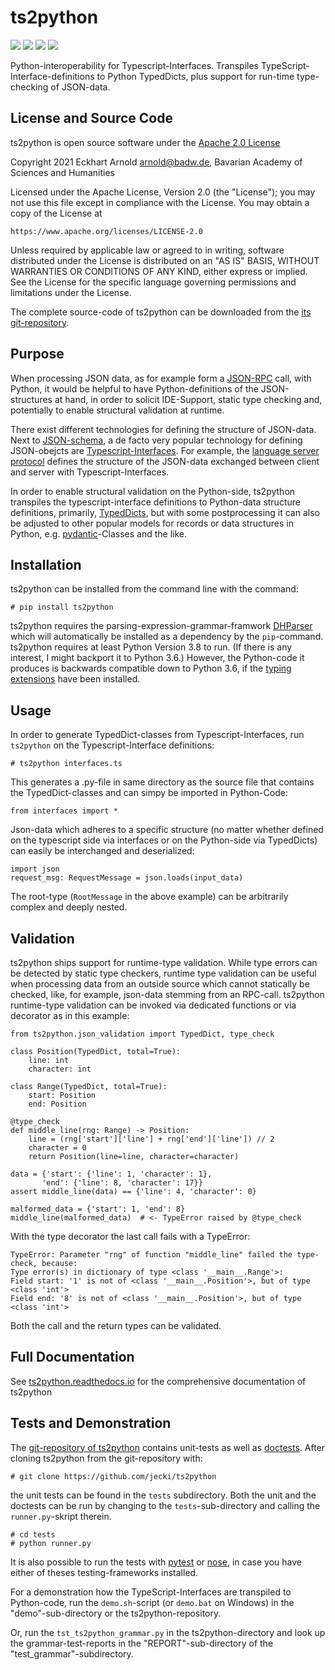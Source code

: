 # ts2python

![](https://img.shields.io/pypi/v/ts2python) 
![](https://img.shields.io/pypi/status/ts2python) 
![](https://img.shields.io/pypi/pyversions/ts2python) 
![](https://img.shields.io/pypi/l/ts2python)

Python-interoperability for Typescript-Interfaces.
Transpiles TypeScript-Interface-definitions to Python 
TypedDicts, plus support for run-time type-checking 
of JSON-data.

## License and Source Code

ts2python is open source software under the [Apache 2.0 License](https://www.apache.org/licenses/LICENSE-2.0)

Copyright 2021 Eckhart Arnold <arnold@badw.de>, Bavarian Academy of Sciences and Humanities

Licensed under the Apache License, Version 2.0 (the "License");
you may not use this file except in compliance with the License.
You may obtain a copy of the License at

    https://www.apache.org/licenses/LICENSE-2.0

Unless required by applicable law or agreed to in writing, software
distributed under the License is distributed on an "AS IS" BASIS,
WITHOUT WARRANTIES OR CONDITIONS OF ANY KIND, either express or implied.
See the License for the specific language governing permissions and
limitations under the License.

The complete source-code of ts2python can be downloaded from the [its git-repository](https://github.com/jecki/ts2python).

## Purpose

When processing JSON data, as for example form a 
[JSON-RPC](https://www.jsonrpc.org/) call, with Python, it would
be helpful to have Python-definitions of the JSON-structures at
hand, in order to solicit IDE-Support, static type checking and,
potentially to enable structural validation at runtime. 

There exist different technologies for defining the structure of
JSON-data. Next to [JSON-schema](http://json-schema.org/), a 
de facto very popular technology for defining JSON-obejcts are
[Typescript-Interfaces](https://www.typescriptlang.org/docs/handbook/2/objects.html). 
For example, the 
[language server protocol](https://microsoft.github.io/language-server-protocol/specifications/specification-current/) 
defines the structure of the JSON-data exchanged between client 
and server with Typescript-Interfaces.

In order to enable structural validation on the Python-side, 
ts2python transpiles the typescript-interface definitions
to Python-data structure definitions, primarily, 
[TypedDicts](https://www.python.org/dev/peps/pep-0589/),
but with some postprocessing it can also be adjusted to
other popular models for records or data structures in
Python, e.g.
[pydantic](https://pydantic-docs.helpmanual.io/)-Classes
and the like.

## Installation

ts2python can be installed from the command line with the command:

    # pip install ts2python

ts2python requires the parsing-expression-grammar-framwork 
[DHParser](https://gitlab.lrz.de/badw-it/DHParser)
which will automatically be installed as a dependency by 
the `pip`-command. ts2python requires at least Python Version 3.8
to run. (If there is any interest, I might backport it to Python 3.6.)
However, the Python-code it produces is backwards compatible 
down to Python 3.6, if the 
[typing extensions](https://pypi.org/project/typing-extensions/) 
have been installed.

## Usage

In order to generate TypedDict-classes from Typescript-Interfaces,
run `ts2python` on the Typescript-Interface definitions:

    # ts2python interfaces.ts

This generates a .py-file in same directory as the source
file that contains the TypedDict-classes and can simpy be 
imported in Python-Code:

    from interfaces import *

Json-data which adheres to a specific structure (no matter
whether defined on the typescript side via interfaces or
on the Python-side via TypedDicts) can easily be interchanged
and deserialized:

    import json
    request_msg: RequestMessage = json.loads(input_data)

The root-type (``RootMessage`` in the above example) can
be arbitrarily complex and deeply nested.


## Validation

ts2python ships support for runtime-type validation. While type
errors can be detected by static type checkers, runtime type 
validation can be useful when processing data from an outside
source which cannot statically be checked, like, for example,
json-data stemming from an RPC-call. ts2python runtime-type
validation can be invoked via dedicated functions or via
decorator as in this example:

    from ts2python.json_validation import TypedDict, type_check

    class Position(TypedDict, total=True):
        line: int
        character: int 

    class Range(TypedDict, total=True):
        start: Position
        end: Position

    @type_check
    def middle_line(rng: Range) -> Position:
        line = (rng['start']['line'] + rng['end']['line']) // 2
        character = 0
        return Position(line=line, character=character)

    data = {'start': {'line': 1, 'character': 1},
           'end': {'line': 8, 'character': 17}}
    assert middle_line(data) == {'line': 4, 'character': 0}

    malformed_data = {'start': 1, 'end': 8}
    middle_line(malformed_data)  # <- TypeError raised by @type_check 

With the type decorator the last call fails with a TypeError:

    TypeError: Parameter "rng" of function "middle_line" failed the type-check, because:
    Type error(s) in dictionary of type <class '__main__.Range'>:
    Field start: '1' is not of <class '__main__.Position'>, but of type <class 'int'>
    Field end: '8' is not of <class '__main__.Position'>, but of type <class 'int'>

Both the call and the return types can be validated.


## Full Documentation

See [ts2python.readthedocs.io](https://ts2python.readthedocs.io) for the comprehensive
documentation of ts2python


## Tests and Demonstration

The [git-repository of ts2python](https://github.com/jecki/ts2python) contains unit-tests 
as well as [doctests](https://docs.python.org/3/library/doctest.html).
After cloning ts2python from the git-repository with:

    # git clone https://github.com/jecki/ts2python

the unit tests can be found in the `tests` subdirectory. 
Both the unit and the doctests can be run by changing to the 
`tests`-sub-directory and calling the `runner.py`-skript therein. 

    # cd tests
    # python runner.py

It is also possible to run the tests with [pytest](https://docs.pytest.org/) 
or [nose](https://nose.readthedocs.io), in case you have
either of theses testing-frameworks installed.

For a demonstration how the TypeScript-Interfaces are transpiled
to Python-code, run the `demo.sh`-script (or `demo.bat` on Windows)
in the "demo"-sub-directory or the ts2python-repository. 

Or, run the `tst_ts2python_grammar.py` in the ts2python-directory
and look up the grammar-test-reports in the "REPORT"-sub-directory 
of the "test_grammar"-subdirectory.